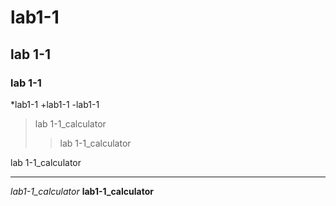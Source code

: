 # lab1-1
## lab 1-1
### lab 1-1
*lab1-1
  +lab1-1
    -lab1-1

> lab 1-1_calculator
>> lab 1-1_calculator

lab 1-1_calculator

<hr/>

_lab1-1_calculator_
__lab1-1_calculator__
